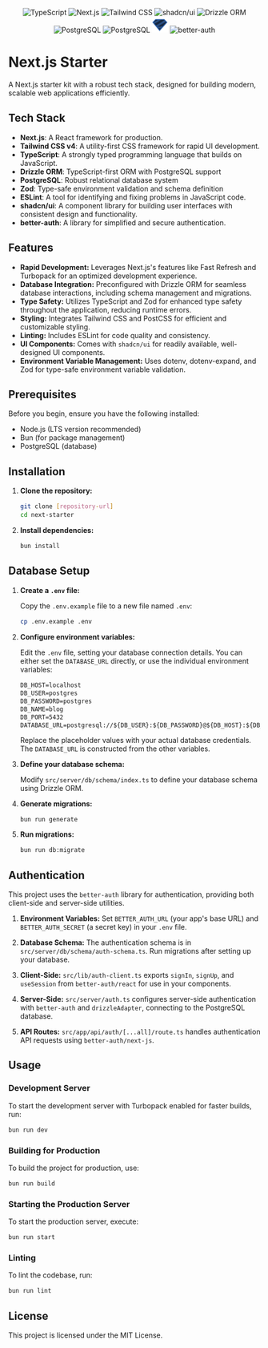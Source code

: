 <p align="center">
  <img src="https://www.typescriptlang.org/icons/icon-48x48.png" alt="TypeScript" width="32" height="32" />
  <img src="https://avatars.githubusercontent.com/u/126103961?s=200&v=4" alt="Next.js" width="32" height="32" />
  <img src="https://avatars.githubusercontent.com/u/67109815?s=200&v=4" alt="Tailwind CSS" width="32" height="32" />
  <img src="https://avatars.githubusercontent.com/u/139895814?s=200&v=4" alt="shadcn/ui" width="32" height="32" />
  <img src="https://avatars.githubusercontent.com/u/108468352?v=4" alt="Drizzle ORM" width="32" height="32" />
  <img src="https://www.postgresql.org/favicon.ico" alt="PostgreSQL" width="32" height="32" />
  <img src="https://turbo.build/images/docs/pack/turbopack-hero-logo-dark.svg" alt="PostgreSQL" width="32" height="32" />
  <img src="https://raw.githubusercontent.com/colinhacks/zod/refs/heads/main/logo.svg" alt="Zod" width="32" height="32" />
  <img src="https://avatars.githubusercontent.com/u/163827765?s=200&v=4" alt="better-auth" width="32" height="32" />
</p>

# Next.js Starter

A Next.js starter kit with a robust tech stack, designed for building modern, scalable web applications efficiently.

## Tech Stack

- **Next.js**: A React framework for production.
- **Tailwind CSS v4**: A utility-first CSS framework for rapid UI development.
- **TypeScript**: A strongly typed programming language that builds on JavaScript.
- **Drizzle ORM**: TypeScript-first ORM with PostgreSQL support
- **PostgreSQL**: Robust relational database system
- **Zod**: Type-safe environment validation and schema definition
- **ESLint**: A tool for identifying and fixing problems in JavaScript code.
- **shadcn/ui**: A component library for building user interfaces with consistent design and functionality.
- **better-auth**: A library for simplified and secure authentication.

## Features

- **Rapid Development:** Leverages Next.js's features like Fast Refresh and Turbopack for an optimized development experience.
- **Database Integration:** Preconfigured with Drizzle ORM for seamless database interactions, including schema management and migrations.
- **Type Safety:** Utilizes TypeScript and Zod for enhanced type safety throughout the application, reducing runtime errors.
- **Styling:** Integrates Tailwind CSS and PostCSS for efficient and customizable styling.
- **Linting:** Includes ESLint for code quality and consistency.
- **UI Components:** Comes with `shadcn/ui` for readily available, well-designed UI components.
- **Environment Variable Management:** Uses dotenv, dotenv-expand, and Zod for type-safe environment variable validation.

## Prerequisites

Before you begin, ensure you have the following installed:

- Node.js (LTS version recommended)
- Bun (for package management)
- PostgreSQL (database)

## Installation

1.  **Clone the repository:**

    ```bash
    git clone [repository-url]
    cd next-starter
    ```

2.  **Install dependencies:**

    ```bash
    bun install
    ```

## Database Setup

1.  **Create a `.env` file:**

    Copy the `.env.example` file to a new file named `.env`:

    ```bash
    cp .env.example .env
    ```

2.  **Configure environment variables:**

    Edit the `.env` file, setting your database connection details. You can either set the `DATABASE_URL` directly, or use the individual environment variables:

    ```
    DB_HOST=localhost
    DB_USER=postgres
    DB_PASSWORD=postgres
    DB_NAME=blog
    DB_PORT=5432
    DATABASE_URL=postgresql://${DB_USER}:${DB_PASSWORD}@${DB_HOST}:${DB_PORT}/${DB_NAME}
    ```

    Replace the placeholder values with your actual database credentials. The `DATABASE_URL` is constructed from the other variables.

3.  **Define your database schema:**

    Modify `src/server/db/schema/index.ts` to define your database schema using Drizzle ORM.

4.  **Generate migrations:**

    ```bash
    bun run generate
    ```

5.  **Run migrations:**

    ```bash
    bun run db:migrate
    ```

## Authentication

This project uses the `better-auth` library for authentication, providing both client-side and server-side utilities.

1.  **Environment Variables:** Set `BETTER_AUTH_URL` (your app's base URL) and `BETTER_AUTH_SECRET` (a secret key) in your `.env` file.

2.  **Database Schema:** The authentication schema is in `src/server/db/schema/auth-schema.ts`. Run migrations after setting up your database.

3.  **Client-Side:** `src/lib/auth-client.ts` exports `signIn`, `signUp`, and `useSession` from `better-auth/react` for use in your components.

4.  **Server-Side:** `src/server/auth.ts` configures server-side authentication with `better-auth` and `drizzleAdapter`, connecting to the PostgreSQL database.

5.  **API Routes:** `src/app/api/auth/[...all]/route.ts` handles authentication API requests using `better-auth/next-js`.

## Usage

### Development Server

To start the development server with Turbopack enabled for faster builds, run:

```bash
bun run dev
```

### Building for Production

To build the project for production, use:

```bash
bun run build
```

### Starting the Production Server

To start the production server, execute:

```bash
bun run start
```

### Linting

To lint the codebase, run:

```bash
bun run lint
```

## License

This project is licensed under the MIT License.

